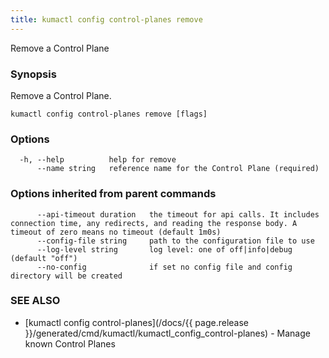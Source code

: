```yaml
---
title: kumactl config control-planes remove
---
```


Remove a Control Plane

### Synopsis

Remove a Control Plane.

```
kumactl config control-planes remove [flags]
```

### Options

```
  -h, --help          help for remove
      --name string   reference name for the Control Plane (required)
```

### Options inherited from parent commands

```
      --api-timeout duration   the timeout for api calls. It includes connection time, any redirects, and reading the response body. A timeout of zero means no timeout (default 1m0s)
      --config-file string     path to the configuration file to use
      --log-level string       log level: one of off|info|debug (default "off")
      --no-config              if set no config file and config directory will be created
```

### SEE ALSO

* [kumactl config control-planes](/docs/{{ page.release }}/generated/cmd/kumactl/kumactl_config_control-planes)	 - Manage known Control Planes

